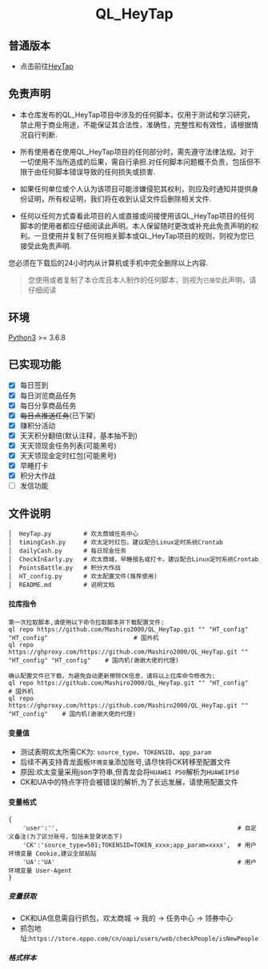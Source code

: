 # <p align="center">QL_HeyTap</p>

## 普通版本
- 点击前往[HeyTap](https://github.com/Mashiro2000/HeyTap)

## 免责声明
- 本仓库发布的QL_HeyTap项目中涉及的任何脚本，仅用于测试和学习研究，禁止用于商业用途，不能保证其合法性，准确性，完整性和有效性，请根据情况自行判断.

- 所有使用者在使用QL_HeyTap项目的任何部分时，需先遵守法律法规。对于一切使用不当所造成的后果，需自行承担.对任何脚本问题概不负责，包括但不限于由任何脚本错误导致的任何损失或损害.

- 如果任何单位或个人认为该项目可能涉嫌侵犯其权利，则应及时通知并提供身份证明，所有权证明，我们将在收到认证文件后删除相关文件.

- 任何以任何方式查看此项目的人或直接或间接使用该QL_HeyTap项目的任何脚本的使用者都应仔细阅读此声明。本人保留随时更改或补充此免责声明的权利。一旦使用并复制了任何相关脚本或QL_HeyTap项目的规则，则视为您已接受此免责声明.

您必须在下载后的24小时内从计算机或手机中完全删除以上内容.

> 您使用或者复制了本仓库且本人制作的任何脚本，则视为`已接受`此声明，请仔细阅读



## 环境

[Python3](https://www.python.org/) >= 3.6.8

## 已实现功能
* [x] 每日签到
* [x] 每日浏览商品任务
* [x] 每日分享商品任务
* [x] ~~每日点推送任务~~(已下架)
* [x] 赚积分活动
* [x] 天天积分翻倍(默认注释，基本抽不到)
* [x] 天天领现金任务列表(可能黑号)
* [x] 天天领现金定时红包(可能黑号)
* [x] 早睡打卡
* [x] 积分大作战
* [ ] 发信功能

## 文件说明
```text
│  HeyTap.py         # 欢太商城任务中心
│  timingCash.py     # 欢太定时红包，建议配合Linux定时系统Crontab
│  dailyCash.py      # 每日现金任务
│  CheckInEarly.py   # 欢太商城，早睡报名或打卡，建议配合Linux定时系统Crontab
│  PointsBattle.py   # 积分大作战
│  HT_config.py      # 欢太配置文件(推荐使用)
│  README.md         # 说明文档
```


#### 拉库指令
```text
第一次拉取脚本,请使用以下命令拉取脚本并下载配置文件:
ql repo https://github.com/Mashiro2000/QL_HeyTap.git "" "HT_config" "HT_config"                        # 国外机
ql repo https://ghproxy.com/https://github.com/Mashiro2000/QL_HeyTap.git "" "HT_config" "HT_config"    # 国内机(谢谢大佬的代理)

确认配置文件已下载，为避免自动更新擦除CK信息，请将以上拉库命令修改为:
ql repo https://github.com/Mashiro2000/QL_HeyTap.git "" "HT_config"                        # 国外机
ql repo https://ghproxy.com/https://github.com/Mashiro2000/QL_HeyTap.git "" "HT_config"    # 国内机(谢谢大佬的代理)
```

#### 变量值
- 测试表明欢太所需CK为: `source_type`、`TOKENSID`、`app_param`
- 后续不再支持青龙面板`环境变量`添加账号,请尽快将CK转移至配置文件
- 原因:欢太变量采用json字符串,但青龙会将`HUAWEI P50`解析为`HUAWEIP50`
- CK和UA中的特点字符会被错误的解析,为了长远发展，请使用配置文件

#### 变量格式
```text
{
    'user':'',                                                  # 自定义备注(为了区分账号，包括未登录状态下)
    'CK':'source_type=501;TOKENSID=TOKEN_xxxx;app_param=xxxx',  # 用户环境变量 Cookie,建议全部粘贴
    'UA':'UA'                                                   # 用户环境变量 User-Agent
}
```

##### 变量获取
- CK和UA信息需自行抓包，欢太商城 -> 我的 -> 任务中心 -> 领券中心
- 抓包地址:`https://store.oppo.com/cn/oapi/users/web/checkPeople/isNewPeople`

##### 格式样本
